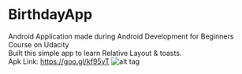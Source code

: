 # BirthdayApp
Android Application made during Android Development for Beginners Course on Udacity  
Built this simple app to learn Relative Layout & toasts.  
Apk Link: https://goo.gl/kf95yT
![alt tag](https://drive.google.com/file/d/0B3s6O9XSC4WmRUloeUJ6TlhFMk0/view?usp=sharing)
